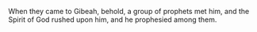 When they came to Gibeah, behold, a group of prophets met him, and the Spirit of God rushed upon him, and he prophesied among them.
